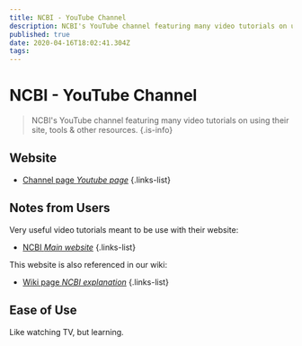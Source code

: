 ```yaml
---
title: NCBI - YouTube Channel
description: NCBI's YouTube channel featuring many video tutorials on using their site, tools & other resources.
published: true
date: 2020-04-16T18:02:41.304Z
tags: 
---
```


# NCBI - YouTube Channel

> NCBI's YouTube channel featuring many video tutorials on using their site, tools & other resources.
{.is-info}

## Website

- [Channel page *Youtube page*](https://www.youtube.com/user/NCBINLM)
{.links-list}

## Notes from Users
Very useful video tutorials meant to be use with their website:
- [NCBI *Main website*](https://www.ncbi.nlm.nih.gov/)
{.links-list}

This website is also referenced in our wiki:
- [Wiki page *NCBI explanation*](https://vdclab-wiki.herokuapp.com/NCBI/)
{.links-list}

## Ease of Use
Like watching TV, but learning.